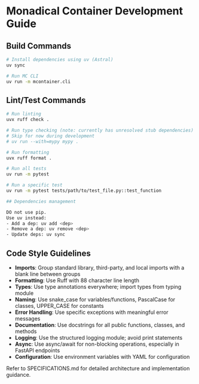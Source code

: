 # Monadical Container Development Guide

## Build Commands
```bash
# Install dependencies using uv (Astral)
uv sync

# Run MC CLI
uv run -m mcontainer.cli
```

## Lint/Test Commands
```bash
# Run linting
uvx ruff check .

# Run type checking (note: currently has unresolved stub dependencies)
# Skip for now during development
# uv run --with=mypy mypy .

# Run formatting
uvx ruff format .

# Run all tests
uv run -m pytest

# Run a specific test
uv run -m pytest tests/path/to/test_file.py::test_function

## Dependencies management

DO not use pip.
Use uv instead:
- Add a dep: uv add <dep>
- Remove a dep: uv remove <dep>
- Update deps: uv sync
```

## Code Style Guidelines
- **Imports**: Group standard library, third-party, and local imports with a blank line between groups
- **Formatting**: Use Ruff with 88 character line length
- **Types**: Use type annotations everywhere; import types from typing module
- **Naming**: Use snake_case for variables/functions, PascalCase for classes, UPPER_CASE for constants
- **Error Handling**: Use specific exceptions with meaningful error messages
- **Documentation**: Use docstrings for all public functions, classes, and methods
- **Logging**: Use the structured logging module; avoid print statements
- **Async**: Use async/await for non-blocking operations, especially in FastAPI endpoints
- **Configuration**: Use environment variables with YAML for configuration

Refer to SPECIFICATIONS.md for detailed architecture and implementation guidance.
